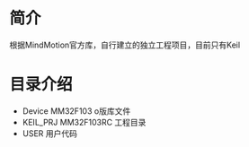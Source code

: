 # 简介
根据MindMotion官方库，自行建立的独立工程项目，目前只有Keil

# 目录介绍
* Device MM32F103 o版库文件
* KEIL_PRJ MM32F103RC 工程目录
* USER  用户代码

